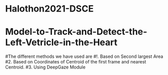 # Halothon2021-DSCE

# Model-to-Track-and-Detect-the-Left-Vetricle-in-the-Heart

#The different methods we have used are
#!. Based on Second largest Area
#2. Based on Coordinates of Centroid of the first frame and nearest Centroid.
#3. Using DeepGaze Module
